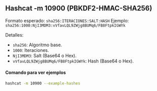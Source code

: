 ## Hashcat -m 10900 (PBKDF2-HMAC-SHA256)

Formato esperado: `sha256:ITERACIONES:SALT:HASH`
Ejemplo: `sha256:1000:NjI3MDM3:vVfavLQL9ZWjg8BUMq6/FB8FtpkIGWYk`

Detalles:
- `sha256`: Algoritmo base.
- `1000`: Iteraciones.
- `NjI3MDM3`: Salt (Base64 o Hex).
- `vVfavLQL9ZWjg8BUMq6/FB8FtpkIGWYk`: Hash (Base64 o Hex).
#### Comando para ver ejemplos
```bash
hashcat -m 10900 --example-hashes